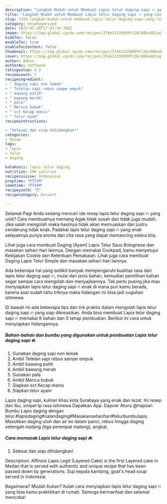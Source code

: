 ```yaml
---
description: "Langkah Mudah untuk Membuat Lapis telur daging sapi 🔥 yang Lezat Sekali"
title: "Langkah Mudah untuk Membuat Lapis telur daging sapi 🔥 yang Lezat Sekali"
slug: 1338-langkah-mudah-untuk-membuat-lapis-telur-daging-sapi-yang-lezat-sekali
category: Uncategorized
date: 2023-07-28T17:41:34.708Z
image: https://img-global.cpcdn.com/recipes/37eb11330d99fc28/680x482cq70/lapis-telur-daging-sapi-foto-resep-utama.jpg
hideToc: false
enableToc: true
enableTocContent: false
thumbnail: https://img-global.cpcdn.com/recipes/37eb11330d99fc28/680x482cq70/lapis-telur-daging-sapi-foto-resep-utama.jpg
cover: https://img-global.cpcdn.com/recipes/37eb11330d99fc28/680x482cq70/lapis-telur-daging-sapi-foto-resep-utama.jpg
author: Admin
authorAv: notfound
ratingvalue: 4.3
reviewcount: 7
recipeingredient:
- " daging sapi non lemak"
- " Tetelan sapi rebus sampe empuk"
- " bawang putih"
- " bawang merah"
- " pala"
- " Merica bubuk"
- " sct Kecap manis"
- " telur ayam"
recipeinstructions:

- "Selesai dan siap dihidangkan!"
categories:
- Resep
tags:
- lapis
- telur
- daging

katakunci: lapis telur daging 
nutrition: 290 calories
recipecuisine: Indonesian
preptime: "PT27M"
cooktime: "PT44M"
recipeyield: "2"
recipecategory: Dessert

---
```



Selamat Pagi Anda sedang mencari ide resep lapis telur daging sapi 🔥 yang unik? Cara membuatnya memang Agak tidak susah dan tidak juga mudah. Jika salah mengolah maka hasilnya tidak akan memuaskan dan justru cenderung tidak enak. Padahal lapis telur daging sapi 🔥 yang enak selayaknya punya aroma dan cita rasa yang dapat memancing selera kita.


Lihat juga cara membuat Daging (Ayam) Lapis Telur Saus Bolognese dan masakan sehari-hari lainnya. Dengan memakai Cookpad, kamu menyetujui Kebijakan Cookie dan Ketentuan Pemakaian. Lihat juga cara membuat Daging Lapis Telur Simple dan masakan sehari-hari lainnya.

Ada beberapa hal yang sedikit banyak mempengaruhi kualitas rasa dari lapis telur daging sapi 🔥, mulai dari jenis bahan, kemudian pemilihan bahan segar sampai cara mengolah dan menyajikannya. Tak perlu pusing jika mau menyiapkan lapis telur daging sapi 🔥 enak di mana pun kamu berada, karena asal sudah tahu triknya maka hidangan ini bisa jadi suguhan istimewa.


Di bawah ini ada beberapa tips dan trik praktis dalam mengolah lapis telur daging sapi 🔥 yang siap dikreasikan. Anda bisa membuat Lapis telur daging sapi 🔥 memakai 8 bahan dan 0 tahap pembuatan. Berikut ini cara untuk menyiapkan hidangannya.

<!--inarticleads1-->

##### Bahan-bahan dan bumbu yang digunakan untuk pembuatan Lapis telur daging sapi 🔥:

1. Gunakan  daging sapi non lemak
1. Ambil  Tetelan sapi rebus sampe empuk
1. Ambil  bawang putih
1. Ambil  bawang merah
1. Gunakan  pala
1. Ambil  Merica bubuk
1. Siapkan  sct Kecap manis
1. Siapkan  telur ayam


Lapis daging sapi, kuliner khas kota Surabaya yang enak dan lezat. Ini resep dari ibu, simpel tp rasa istimewa Dapatkan App. Dapoer Atuns @hapsari Bumbu Lapis daging dengan telur.#lapisdaging#oalandaging#Masakanseharihari#telurbumbulapis. Masukkan daging utuh dan air ke dalam panci, rebus hingga daging setengah matang (tiga perempat matang), angkat. 

<!--inarticleads2-->

##### Cara memasak Lapis telur daging sapi 🔥:


1. Selesai dan siap dihidangkan!

Description: Affinois Lapis Legit (Layered Cake) is the first Layered cake in Medan that is served with authentic and unique recipe that has been passed down by generations. Sup kepala kambing, goat&#39;s head soup served in Indonesia. 

Bagaimana? Mudah bukan? Itulah cara menyiapkan lapis telur daging sapi 🔥 yang bisa kamu praktikkan di rumah. Semoga bermanfaat dan selamat mencoba!
